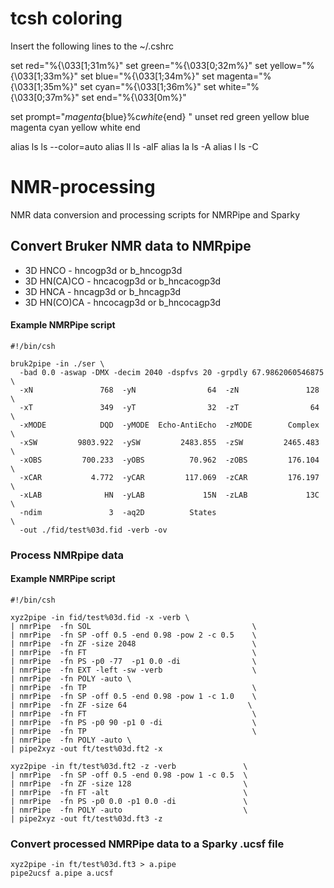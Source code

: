 # tcsh coloring
Insert the following lines to the ~/.cshrc 

set     red="%{\033[1;31m%}"
set   green="%{\033[0;32m%}"
set  yellow="%{\033[1;33m%}"
set    blue="%{\033[1;34m%}"
set magenta="%{\033[1;35m%}"
set    cyan="%{\033[1;36m%}"
set   white="%{\033[0;37m%}"
set     end="%{\033[0m%}" 

set prompt="${magenta}%n@%m:${blue}%c${white}${end} "
unset red green yellow blue magenta cyan yellow white end

alias ls ls --color=auto
alias ll ls -alF
alias la ls -A
alias l  ls -C

# NMR-processing
NMR data conversion and processing scripts for NMRPipe and Sparky

## Convert Bruker NMR data to NMRpipe

  * 3D HNCO - hncogp3d or b_hncogp3d
  * 3D HN(CA)CO - hncacogp3d or b_hncacogp3d
  * 3D HNCA - hncagp3d or b_hncagp3d
  * 3D HN(CO)CA - hncocagp3d or b_hncocagp3d

#### Example NMRPipe script
```
#!/bin/csh

bruk2pipe -in ./ser \
  -bad 0.0 -aswap -DMX -decim 2040 -dspfvs 20 -grpdly 67.9862060546875  \
  -xN               768  -yN                64  -zN               128  \
  -xT               349  -yT                32  -zT                64  \
  -xMODE            DQD  -yMODE  Echo-AntiEcho  -zMODE        Complex  \
  -xSW         9803.922  -ySW         2483.855  -zSW         2465.483  \
  -xOBS         700.233  -yOBS          70.962  -zOBS         176.104  \
  -xCAR           4.772  -yCAR         117.069  -zCAR         176.197  \
  -xLAB              HN  -yLAB             15N  -zLAB             13C  \
  -ndim               3  -aq2D          States                         \
  -out ./fid/test%03d.fid -verb -ov
```
### Process NMRpipe data

#### Example NMRPipe script
```
#!/bin/csh

xyz2pipe -in fid/test%03d.fid -x -verb \
| nmrPipe  -fn SOL                                    \
| nmrPipe  -fn SP -off 0.5 -end 0.98 -pow 2 -c 0.5    \
| nmrPipe  -fn ZF -size 2048                          \
| nmrPipe  -fn FT                                     \
| nmrPipe  -fn PS -p0 -77  -p1 0.0 -di                \
| nmrPipe  -fn EXT -left -sw -verb                    \
| nmrPipe  -fn POLY -auto \
| nmrPipe  -fn TP                                     \
| nmrPipe  -fn SP -off 0.5 -end 0.98 -pow 1 -c 1.0    \
| nmrPipe  -fn ZF -size 64                           \
| nmrPipe  -fn FT                                     \
| nmrPipe  -fn PS -p0 90 -p1 0 -di                    \
| nmrPipe  -fn TP                                     \
| nmrPipe  -fn POLY -auto \
| pipe2xyz -out ft/test%03d.ft2 -x

xyz2pipe -in ft/test%03d.ft2 -z -verb               \
| nmrPipe  -fn SP -off 0.5 -end 0.98 -pow 1 -c 0.5  \
| nmrPipe  -fn ZF -size 128                         \
| nmrPipe  -fn FT -alt                              \
| nmrPipe  -fn PS -p0 0.0 -p1 0.0 -di               \
| nmrPipe  -fn POLY -auto                           \
| pipe2xyz -out ft/test%03d.ft3 -z
```

### Convert processed NMRPipe data to a Sparky .ucsf file

```
xyz2pipe -in ft/test%03d.ft3 > a.pipe
pipe2ucsf a.pipe a.ucsf
```
